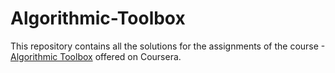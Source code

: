 # Algorithmic-Toolbox
This repository contains all the solutions for the assignments of the course -[Algorithmic Toolbox](https://www.coursera.org/learn/algorithmic-toolbox) offered on Coursera.
